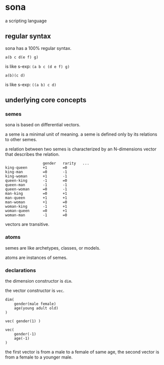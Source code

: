 


# sona

a scripting language



## regular syntax

sona has a 100% regular syntax.

```
a(b c d(e f) g)
```

is like s-exp: `(a b c (d e f) g)`

```
a(b)(c d)
```

is like s-exp: `((a b) c d)`



## underlying core concepts

### semes

sona is based on differential vectors.

a seme is a minimal unit of meaning. a seme is defined only by its relations to other semes.

a relation between two semes is characterized by an N-dimensions vector that describes the relation.
```
                 gender   rarity   ...
king-queen       +1       =0
king-man         =0       -1
king-woman       +1       -1
queen-king       -1       =0
queen-man        -1       -1
queen-woman      =0       -1
man-king         =0       +1
man-queen        +1       +1
man-woman        +1       =0
woman-king       -1       +1
woman-queen      =0       +1
woman-man        -1       =0
```

vectors are transitive.



### atoms

semes are like archetypes, classes, or models.

atoms are instances of semes.



### declarations

the dimension constructor is `dim`.

the vector constructor is `vec`.

```
dim(
    gender(male female)
    age(young adult old)
)

vec( gender(1) )

vec(
    gender(-1)
    age(-1)
)
```
the first vector is from a male to a female of same age, the second vector is from a female to a younger male.





